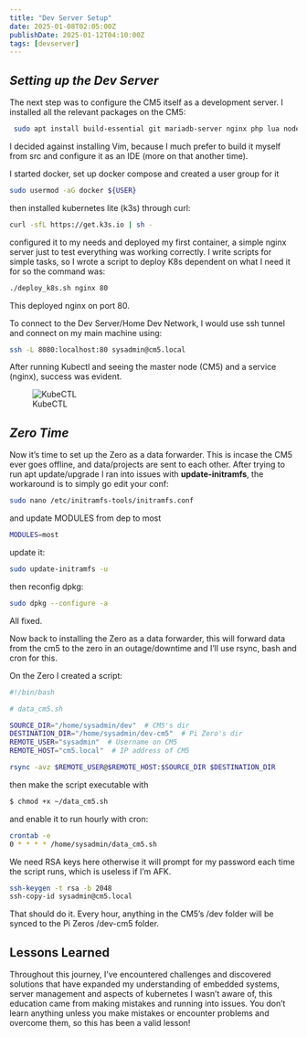 ```yaml
---
title: "Dev Server Setup"
date: 2025-01-08T02:05:00Z
publishDate: 2025-01-12T04:10:00Z
tags: [devserver]
---
```


<h2 id="setting-up-the-dev-server"><em>Setting up the Dev
Server</em></h2>
<p>The next step was to configure the CM5 itself as a development
server. I installed all the relevant packages on the CM5:</p>
<div class="sourceCode" id="cb1"><pre class="sourceCode sh"><code class="sourceCode bash"><span id="cb1-1"><a href="#cb1-1" aria-hidden="true" tabindex="-1"></a> <span class="fu">sudo</span> apt install build-essential git mariadb-server nginx php lua nodejs docker.io</span></code></pre></div>
<p>I decided against installing Vim, because I much prefer to build it
myself from src and configure it as an IDE (more on that another
time).</p>
<p>I started docker, set up docker compose and created a user group for
it</p>
<div class="sourceCode" id="cb2"><pre class="sourceCode sh"><code class="sourceCode bash"><span id="cb2-1"><a href="#cb2-1" aria-hidden="true" tabindex="-1"></a><span class="fu">sudo</span> usermod <span class="at">-aG</span> docker <span class="va">${USER}</span> </span></code></pre></div>
<p>then installed kubernetes lite (k3s) through curl:</p>
<div class="sourceCode" id="cb3"><pre class="sourceCode sh"><code class="sourceCode bash"><span id="cb3-1"><a href="#cb3-1" aria-hidden="true" tabindex="-1"></a><span class="ex">curl</span> <span class="at">-sfL</span> https://get.k3s.io <span class="kw">|</span> <span class="fu">sh</span> <span class="at">-</span> </span></code></pre></div>
<p>configured it to my needs and deployed my first container, a simple
nginx server just to test everything was working correctly. I write
scripts for simple tasks, so I wrote a script to deploy K8s dependent on
what I need it for so the command was:</p>
<div class="sourceCode" id="cb4"><pre class="sourceCode sh"><code class="sourceCode bash"><span id="cb4-1"><a href="#cb4-1" aria-hidden="true" tabindex="-1"></a><span class="ex">./deploy_k8s.sh</span> nginx 80</span></code></pre></div>
<p>This deployed nginx on port 80.</p>
<p>To connect to the Dev Server/Home Dev Network, I would use ssh tunnel
and connect on my main machine using:</p>
<div class="sourceCode" id="cb5"><pre class="sourceCode sh"><code class="sourceCode bash"><span id="cb5-1"><a href="#cb5-1" aria-hidden="true" tabindex="-1"></a><span class="fu">ssh</span> <span class="at">-L</span> 8080:localhost:80 sysadmin@cm5.local</span></code></pre></div>
<p>After running Kubectl and seeing the master node (CM5) and a service
(nginx), success was evident.</p>
<figure>
<img src="{{ site.baseurl }}/devserver/img/kubectl-running.jpeg" alt="KubeCTL" />
<figcaption aria-hidden="true">KubeCTL</figcaption>
</figure>
<h2 id="zero-time"><em>Zero Time</em></h2>
<p>Now it’s time to set up the Zero as a data forwarder. This is incase
the CM5 ever goes offline, and data/projects are sent to each other.
After trying to run apt update/upgrade I ran into issues with
<strong>update-initramfs</strong>, the workaround is to simply go edit
your conf:</p>
<div class="sourceCode" id="cb6"><pre class="sourceCode sh"><code class="sourceCode bash"><span id="cb6-1"><a href="#cb6-1" aria-hidden="true" tabindex="-1"></a><span class="fu">sudo</span> nano /etc/initramfs-tools/initramfs.conf</span></code></pre></div>
<p>and update MODULES from dep to most</p>
<div class="sourceCode" id="cb7"><pre class="sourceCode sh"><code class="sourceCode bash"><span id="cb7-1"><a href="#cb7-1" aria-hidden="true" tabindex="-1"></a><span class="va">MODULES</span><span class="op">=</span>most</span></code></pre></div>
<p>update it:</p>
<div class="sourceCode" id="cb8"><pre class="sourceCode sh"><code class="sourceCode bash"><span id="cb8-1"><a href="#cb8-1" aria-hidden="true" tabindex="-1"></a><span class="fu">sudo</span> update-initramfs <span class="at">-u</span></span></code></pre></div>
<p>then reconfig dpkg:</p>
<div class="sourceCode" id="cb9"><pre class="sourceCode sh"><code class="sourceCode bash"><span id="cb9-1"><a href="#cb9-1" aria-hidden="true" tabindex="-1"></a><span class="fu">sudo</span> dpkg <span class="at">--configure</span> <span class="at">-a</span></span></code></pre></div>
<p>All fixed.</p>
<p>Now back to installing the Zero as a data forwarder, this will
forward data from the cm5 to the zero in an outage/downtime and I’ll use
rsync, bash and cron for this.</p>
<p>On the Zero I created a script:</p>
<div class="sourceCode" id="cb10"><pre
class="sourceCode sh"><code class="sourceCode bash"><span id="cb10-1"><a href="#cb10-1" aria-hidden="true" tabindex="-1"></a><span class="co">#!/bin/bash</span></span>
<span id="cb10-2"><a href="#cb10-2" aria-hidden="true" tabindex="-1"></a></span>
<span id="cb10-3"><a href="#cb10-3" aria-hidden="true" tabindex="-1"></a><span class="co"># data_cm5.sh</span></span>
<span id="cb10-4"><a href="#cb10-4" aria-hidden="true" tabindex="-1"></a></span>
<span id="cb10-5"><a href="#cb10-5" aria-hidden="true" tabindex="-1"></a><span class="va">SOURCE_DIR</span><span class="op">=</span><span class="st">&quot;/home/sysadmin/dev&quot;</span>  <span class="co"># CM5&#39;s dir</span></span>
<span id="cb10-6"><a href="#cb10-6" aria-hidden="true" tabindex="-1"></a><span class="va">DESTINATION_DIR</span><span class="op">=</span><span class="st">&quot;/home/sysadmin/dev-cm5&quot;</span>  <span class="co"># Pi Zero&#39;s dir</span></span>
<span id="cb10-7"><a href="#cb10-7" aria-hidden="true" tabindex="-1"></a><span class="va">REMOTE_USER</span><span class="op">=</span><span class="st">&quot;sysadmin&quot;</span>  <span class="co"># Username on CM5</span></span>
<span id="cb10-8"><a href="#cb10-8" aria-hidden="true" tabindex="-1"></a><span class="va">REMOTE_HOST</span><span class="op">=</span><span class="st">&quot;cm5.local&quot;</span>  <span class="co"># IP address of CM5</span></span>
<span id="cb10-9"><a href="#cb10-9" aria-hidden="true" tabindex="-1"></a></span>
<span id="cb10-10"><a href="#cb10-10" aria-hidden="true" tabindex="-1"></a><span class="fu">rsync</span> <span class="at">-avz</span> <span class="va">$REMOTE_USER</span>@<span class="va">$REMOTE_HOST</span>:<span class="va">$SOURCE_DIR</span> <span class="va">$DESTINATION_DIR</span></span></code></pre></div>
<p>then make the script executable with</p>
<div class="sourceCode" id="cb11"><pre
class="sourceCode sh"><code class="sourceCode bash"><span id="cb11-1"><a href="#cb11-1" aria-hidden="true" tabindex="-1"></a><span class="ex">$</span> chmod +x ~/data_cm5.sh</span></code></pre></div>
<p>and enable it to run hourly with cron:</p>
<div class="sourceCode" id="cb12"><pre
class="sourceCode sh"><code class="sourceCode bash"><span id="cb12-1"><a href="#cb12-1" aria-hidden="true" tabindex="-1"></a><span class="fu">crontab</span> <span class="at">-e</span></span>
<span id="cb12-2"><a href="#cb12-2" aria-hidden="true" tabindex="-1"></a><span class="ex">0</span> <span class="pp">*</span> <span class="pp">*</span> <span class="pp">*</span> <span class="pp">*</span> /home/sysadmin/data_cm5.sh</span></code></pre></div>
<p>We need RSA keys here otherwise it will prompt for my password each
time the script runs, which is useless if I’m AFK.</p>
<div class="sourceCode" id="cb13"><pre
class="sourceCode sh"><code class="sourceCode bash"><span id="cb13-1"><a href="#cb13-1" aria-hidden="true" tabindex="-1"></a><span class="fu">ssh-keygen</span> <span class="at">-t</span> rsa <span class="at">-b</span> 2048</span>
<span id="cb13-2"><a href="#cb13-2" aria-hidden="true" tabindex="-1"></a><span class="ex">ssh-copy-id</span> sysadmin@cm5.local</span></code></pre></div>
<p>That should do it. Every hour, anything in the CM5’s /dev folder will
be synced to the Pi Zeros /dev-cm5 folder.</p>
<h2 id="lessons-learned">Lessons Learned</h2>
<p>Throughout this journey, I’ve encountered challenges and discovered
solutions that have expanded my understanding of embedded systems,
server management and aspects of kubernetes I wasn’t aware of, this
education came from making mistakes and running into issues. You don’t
learn anything unless you make mistakes or encounter problems and
overcome them, so this has been a valid lesson!</p>
